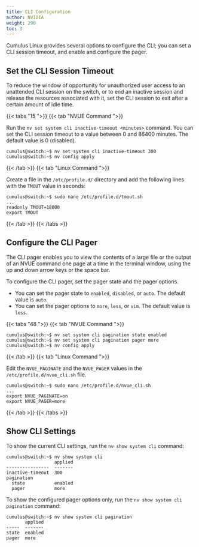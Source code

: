 ```yaml
---
title: CLI Configuration
author: NVIDIA
weight: 290
toc: 3
---
```

Cumulus Linux provides several options to configure the CLI; you can set a CLI session timeout, and enable and configure the pager.

## Set the CLI Session Timeout

To reduce the window of opportunity for unauthorized user access to an unattended CLI session on the switch, or to end an inactive session and release the resources associated with it, set the CLI session to exit after a certain amount of idle time.

{{< tabs "15 ">}}
{{< tab "NVUE Command ">}}

Run the `nv set system cli inactive-timeout <minutes>` command. You can set the CLI session timeout to a value between 0 and 86400 minutes. The default value is 0 (disabled).

```
cumulus@switch:~$ nv set system cli inactive-timeout 300
cumulus@switch:~$ nv config apply
```

{{< /tab >}}
{{< tab "Linux Command ">}}

Create a file in the `/etc/profile.d/` directory and add the following lines with the `TMOUT` value in seconds:

```
cumulus@switch:~$ sudo nano /etc/profile.d/tmout.sh
...
readonly TMOUT=18000
export TMOUT
```

{{< /tab >}}
{{< /tabs >}}

## Configure the CLI Pager

The CLI pager enables you to view the contents of a large file or the output of an NVUE command one page at a time in the terminal window, using the up and down arrow keys or the space bar.

To configure the CLI pager, set the pager state and the pager options.

- You can set the pager state to `enabled`, `disabled`, or `auto`. The default value is `auto`.
- You can set the pager options to `more`, `less`, or `vim`. The default value is `less`.

{{< tabs "48 ">}}
{{< tab "NVUE Command ">}}

```
cumulus@switch:~$ nv set system cli pagination state enabled
cumulus@switch:~$ nv set system cli pagination pager more
cumulus@switch:~$ nv config apply
```

{{< /tab >}}
{{< tab "Linux Command ">}}

Edit the `NVUE_PAGINATE` and the `NVUE_PAGER` values in the `/etc/profile.d/nvue_cli.sh` file.

```
cumulus@switch:~$ sudo nano /etc/profile.d/nvue_cli.sh
...
export NVUE_PAGINATE=on
export NVUE_PAGER=more
```

{{< /tab >}}
{{< /tabs >}}

## Show CLI Settings

To show the current CLI settings, run the `nv show system cli` command:

```
cumulus@switch:~$ nv show system cli
                  applied
----------------  -------
inactive-timeout  300  
pagination               
  state           enabled
  pager           more
```

To show the configured pager options only, run the `nv show system cli pagination` command:

```
cumulus@switch:~$ nv show system cli pagination
       applied
-----  -------
state  enabled
pager  more
```
